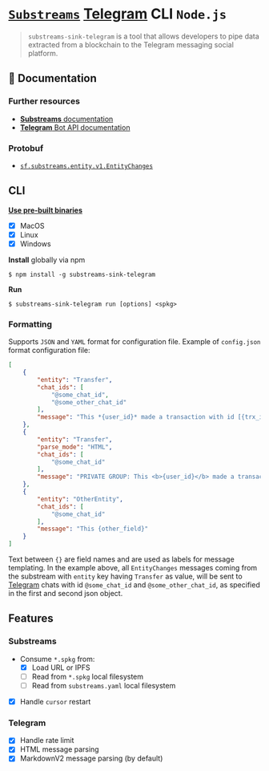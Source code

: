# [`Substreams`](https://substreams.streamingfast.io/) [Telegram](https://telegram.org/) CLI `Node.js`

<!-- [<img alt="github" src="" height="20">](https://github.com/pinax-network/substreams-sink-telegram) -->
<!-- [<img alt="npm" src="" height="20">](https://www.npmjs.com/package/substreams-sink-telegram) -->
<!-- [<img alt="GitHub Workflow Status" src="" height="20">](https://github.com/pinax-network/substreams-sink-telegram/actions?query=branch%3Amain) -->

> `substreams-sink-telegram` is a tool that allows developers to pipe data extracted from a blockchain to the Telegram messaging social platform.

## 📖 Documentation

<!-- ### https://www.npmjs.com/package/substreams-sink-telegram -->

### Further resources

- [**Substreams** documentation](https://substreams.streamingfast.io)
- [**Telegram** Bot API documentation](https://core.telegram.org/bots/api)

### Protobuf

- [`sf.substreams.entity.v1.EntityChanges`](https://github.com/streamingfast/substreams-entity-change/blob/develop/proto/entity/v1/entity.proto)

## CLI
[**Use pre-built binaries**](https://github.com/pinax-network/substreams-sink-telegram/releases)
- [x] MacOS
- [x] Linux
- [x] Windows

**Install** globally via npm
```
$ npm install -g substreams-sink-telegram
```

**Run**
```
$ substreams-sink-telegram run [options] <spkg>
```

### Formatting
Supports `JSON` and `YAML` format for configuration file. Example of `config.json` format configuration file:

```json
[
    {
        "entity": "Transfer",
        "chat_ids": [
            "@some_chat_id",
            "@some_other_chat_id"
        ],
        "message": "This *{user_id}* made a transaction with id [{trx_id}](https://someblockexplorer.com/transactions/{trx_id})"
    },
    {
        "entity": "Transfer",
        "parse_mode": "HTML",
        "chat_ids": [
            "@some_chat_id"
        ],
        "message": "PRIVATE GROUP: This <b>{user_id}</b> made a transaction with id <a href=\"https://someblockexplorer.com/transactions/{trx_id}\">{trx_id}</a>"
    },
    {
        "entity": "OtherEntity",
        "chat_ids": [
            "@some_chat_id"
        ],
        "message": "This {other_field}"
    }
]
```

Text between `{}` are field names and are used as labels for message templating. In the example above, all `EntityChanges` messages coming from the substream with `entity` key having `Transfer` as value, will be sent to [Telegram](https://telegram.org/) chats with id `@some_chat_id` and `@some_other_chat_id`, as specified in the first and second json object.

## Features

### Substreams

- Consume `*.spkg` from:
  - [x] Load URL or IPFS
  - [ ] Read from `*.spkg` local filesystem
  - [ ] Read from `substreams.yaml` local filesystem
- [x] Handle `cursor` restart

### Telegram
- [x] Handle rate limit
- [x] HTML message parsing
- [x] MarkdownV2 message parsing (by default)